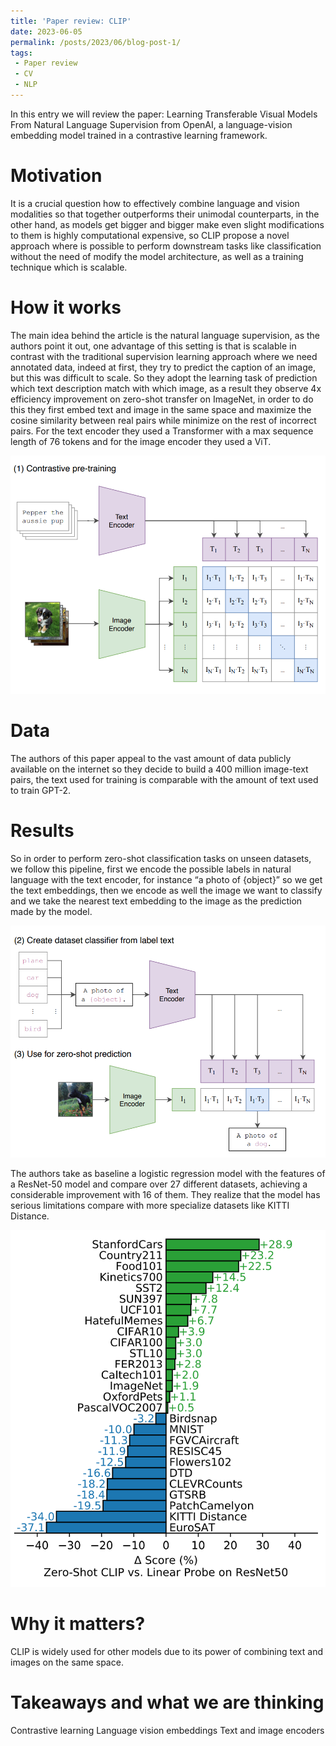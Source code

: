 ```yaml
---
title: 'Paper review: CLIP'
date: 2023-06-05
permalink: /posts/2023/06/blog-post-1/
tags:
 - Paper review
 - CV
 - NLP
---
```


In this entry we will review the paper: Learning Transferable Visual Models From Natural Language Supervision from OpenAI, a language-vision embedding model trained in a contrastive learning framework.

Motivation
======

It is a crucial question how to effectively combine language and vision modalities so that together outperforms their unimodal counterparts, in the other hand, as models get bigger and bigger make even slight modifications to them is highly computational expensive, so CLIP propose a novel approach where is possible to perform downstream tasks like classification without the need of modify the model architecture, as well as a training technique which is scalable.

How it works
======

The main idea behind the article is the natural language supervision, as the authors point it out, one advantage of this setting is that is scalable in contrast with the traditional supervision learning approach where we need annotated data, indeed at first, they try to predict the caption of an image, but this was difficult to scale. So they adopt the learning task of prediction which text description match with which image, as a result they observe 4x efficiency improvement on zero-shot transfer on ImageNet, in order to do this they first embed text and image in the same space and maximize the cosine similarity between real pairs while minimize on the rest of incorrect pairs. For the text encoder they used a Transformer with a max sequence length of 76 tokens and for the image encoder they used a ViT.

![CLIP Model Architecture](/images/pipeline_train_clip.png)

Data
======
The authors of this paper appeal to the vast amount of data publicly available on the internet so they decide to build a 400 million image-text pairs, the text used for training is comparable with the amount of text used to train GPT-2.

Results
======
So in order to perform zero-shot classification tasks on unseen datasets, we follow this pipeline, first we encode the possible labels in natural language with the text encoder, for instance “a photo of {object}” so we get the text embeddings, then we encode as well the image we want to classify and we take the nearest text embedding to the image as the prediction made by the model.

![Zero-Shot Classification Pipeline](./images/classification_clip.png)

The authors take as baseline a logistic regression model with the features of a ResNet-50 model and compare over 27 different datasets, achieving a considerable improvement with 16 of them. They realize that the model has serious limitations compare with more specialize datasets like KITTI Distance.

![Performance Comparison](./images/results_clip.png)

Why it matters?
======
CLIP is widely used for other models due to its power of combining text and images on the same space.

Takeaways and what we are thinking
======
Contrastive learning 
Language vision embeddings
Text and image encoders
